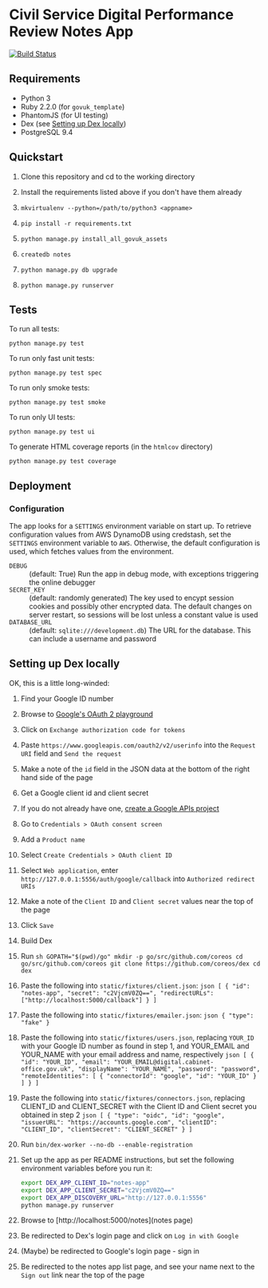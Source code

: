 # Civil Service Digital Performance Review Notes App

[![Build Status](https://travis-ci.org/crossgovernmentservices/csd-notes.svg)](https://travis-ci.org/crossgovernmentservices/csd-notes)


## Requirements

- Python 3
- Ruby 2.2.0 (for `govuk_template`)
- PhantomJS (for UI testing)
- Dex (see [Setting up Dex locally](#setting-up-dex-locally))
- PostgreSQL 9.4


## Quickstart

1. Clone this repository and cd to the working directory

2. Install the requirements listed above if you don't have them already

3. `mkvirtualenv --python=/path/to/python3 <appname>`

4. `pip install -r requirements.txt`

5. `python manage.py install_all_govuk_assets`

6. `createdb notes`

7. `python manage.py db upgrade`

8. `python manage.py runserver`


## Tests

To run all tests:
```
python manage.py test
```

To run only fast unit tests:
```
python manage.py test spec
```

To run only smoke tests:
```
python manage.py test smoke
```

To run only UI tests:
```
python manage.py test ui
```

To generate HTML coverage reports (in the `htmlcov` directory)
```
python manage.py test coverage
```


## Deployment

### Configuration

The app looks for a `SETTINGS` environment variable on start up.  To retrieve
configuration values from AWS DynamoDB using credstash, set the `SETTINGS`
environment variable to `AWS`.  Otherwise, the default configuration is used,
which fetches values from the environment.

<dl>
  <dt><code>DEBUG</code></dt>
  <dd>(default: True) Run the app in debug mode, with exceptions triggering
  the online debugger</dd>

  <dt><code>SECRET_KEY</code></dt>
  <dd>(default: randomly generated) The key used to encypt session cookies and
  possibly other encrypted data. The default changes on server restart, so
  sessions will be lost unless a constant value is used</dd>

  <dt><code>DATABASE_URL</code></dt>
  <dd>(default: <code>sqlite:///development.db</code>) The URL for the database.
  This can include a username and password</dd>
</dl>


## Setting up Dex locally

OK, this is a little long-winded:

1. Find your Google ID number

  1. Browse to [Google's OAuth 2 playground](https://accounts.google.com/o/oauth2/auth?redirect_uri=https://developers.google.com/oauthplayground&response_type=code&client_id=407408718192.apps.googleusercontent.com&scope=email)

  2. Click on `Exchange authorization code for tokens`

  3. Paste `https://www.googleapis.com/oauth2/v2/userinfo` into the `Request URI` field and `Send the request`

  4. Make a note of the `id` field in the JSON data at the bottom of the right hand side of the page

2. Get a Google client id and client secret

  1. If you do not already have one, [create a Google APIs project](https://console.developers.google.com/project)

  2. Go to `Credentials > OAuth consent screen`

  3. Add a `Product name`

  4. Select `Create Credentials > OAuth client ID`

  5. Select `Web application`, enter `http://127.0.0.1:5556/auth/google/callback` into `Authorized redirect URIs`

  6. Make a note of the `Client ID` and `Client secret` values near the top of the page

  7. Click `Save`

3. Build Dex
  1. Run
    ```sh
    GOPATH="$(pwd)/go"
    mkdir -p go/src/github.com/coreos
    cd go/src/github.com/coreos
    git clone https://github.com/coreos/dex
    cd dex
    ```

  2. Paste the following into `static/fixtures/client.json`:
    ```json
    [
      {
        "id": "notes-app",
        "secret": "c2VjcmV0ZQ==",
        "redirectURLs": ["http://localhost:5000/callback"]
      }
    ]
    ```

  3. Paste the following into `static/fixtures/emailer.json`:
    ```json
    {
      "type": "fake"
    }
    ```

  4. Paste the following into `static/fixtures/users.json`, replacing `YOUR_ID` with your Google ID number as found in step 1, and YOUR_EMAIL and YOUR_NAME with your email address and name, respectively
    ```json
    [
      {
        "id": "YOUR_ID",
        "email": "YOUR_EMAIL@digital.cabinet-office.gov.uk",
        "displayName": "YOUR_NAME",
        "password": "password",
        "remoteIdentities": [
          {
            "connectorId": "google",
            "id": "YOUR_ID"
          }
        ]
      }
    ]
    ```

  5. Paste the following into `static/fixtures/connectors.json`, replacing CLIENT_ID and CLIENT_SECRET with the Client ID and Client secret you obtained in step 2
    ```json
    [
      {
        "type": "oidc",
        "id": "google",
        "issuerURL": "https://accounts.google.com",
        "clientID": "CLIENT_ID",
        "clientSecret": "CLIENT_SECRET"
      }
    ]
    ```
  6. Run `bin/dex-worker --no-db --enable-registration`

1. Set up the app as per README instructions, but set the following environment variables before you run it:
    ```sh
    export DEX_APP_CLIENT_ID="notes-app"
    export DEX_APP_CLIENT_SECRET="c2VjcmV0ZQ=="
    export DEX_APP_DISCOVERY_URL="http://127.0.0.1:5556"
    python manage.py runserver
    ```

2. Browse to [http://localhost:5000/notes](notes page)

3. Be redirected to Dex's login page and click on `Log in with Google`

4. (Maybe) be redirected to Google's login page - sign in

5. Be redirected to the notes app list page, and see your name next to the `Sign out` link near the top of the page
